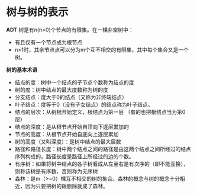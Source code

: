 # 树与树的表示
**ADT**
树是有n(n>0)个节点的有限集。在一棵非空树中：
- 有且仅有一个节点成为根节点</li>
- n>1时，其余节点点可以分为m个互不相交的有限集，其中每个集合又是一个树。</li>




**树的基本术语**
- 结点的度：树中一个结点的子节点个数称为结点的度 
- 树的度：树中结点的最大度数称为树的度 
- 分支结点：度大于0的结点（又称为非终端结点） 
- 叶子结点：度等于0（没有子女结点）的结点称为叶子结点。 
- 结点的层次：从树根开始定义，根结点为第一层 （有的也把根结点当为第0层） 
- 结点的深度：是从根节点开始自顶向下逐层累加的 
- 节点的高度：从根节点开始自底向上逐层累加 
- 树的高度（又叫深度）：是树中结点的最大层数 
- 路径和路径长度：树中两个结点之间的路径是由这两个结点之间所经过的结点序列构成的。路径长度是路径上所经过的边的个数。 
- 有序树：如果将树中结点的各子树看成从左至右是有次序的（即不能互换），则称该树是有序数，否则称为无序树 
- 森林：是m（>=0）棵互不相交的树的集合。森林的概念与树的概念十分相近，因为只要把树的跟删除就成了森林。